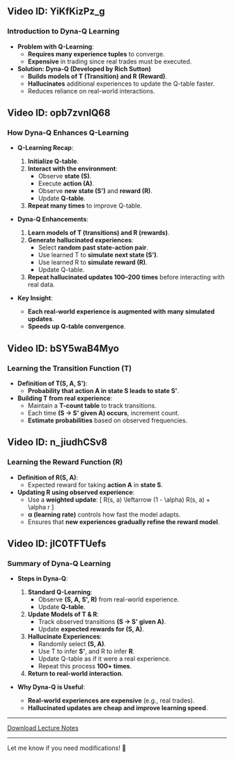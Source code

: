 ## Video ID: YiKfKizPz_g
### Introduction to Dyna-Q Learning
- **Problem with Q-Learning**:
  - **Requires many experience tuples** to converge.
  - **Expensive** in trading since real trades must be executed.
- **Solution: Dyna-Q (Developed by Rich Sutton)**
  - **Builds models of T (Transition) and R (Reward)**.
  - **Hallucinates** additional experiences to update the Q-table faster.
  - Reduces reliance on real-world interactions.

## Video ID: opb7zvnlQ68
### How Dyna-Q Enhances Q-Learning
- **Q-Learning Recap**:
  1. **Initialize Q-table**.
  2. **Interact with the environment**:
     - Observe **state (S)**.
     - Execute **action (A)**.
     - Observe **new state (S')** and **reward (R)**.
     - Update **Q-table**.
  3. **Repeat many times** to improve Q-table.

- **Dyna-Q Enhancements**:
  1. **Learn models of T (transitions) and R (rewards)**.
  2. **Generate hallucinated experiences**:
     - Select **random past state-action pair**.
     - Use learned T to **simulate next state (S')**.
     - Use learned R to **simulate reward (R)**.
     - Update Q-table.
  3. **Repeat hallucinated updates 100–200 times** before interacting with real data.

- **Key Insight**:
  - **Each real-world experience is augmented with many simulated updates**.
  - **Speeds up Q-table convergence**.

## Video ID: bSY5waB4Myo
### Learning the Transition Function (T)
- **Definition of T(S, A, S')**:
  - **Probability that action A in state S leads to state S'**.
- **Building T from real experience**:
  - Maintain a **T-count table** to track transitions.
  - Each time **(S → S' given A) occurs**, increment count.
  - **Estimate probabilities** based on observed frequencies.

## Video ID: n_jiudhCSv8
### Learning the Reward Function (R)
- **Definition of R(S, A)**:
  - Expected reward for taking **action A** in **state S**.
- **Updating R using observed experience**:
  - Use a **weighted update**:
    \[
    R(s, a) \leftarrow (1 - \alpha) R(s, a) + \alpha r
    \]
  - **α (learning rate)** controls how fast the model adapts.
  - Ensures that **new experiences gradually refine the reward model**.

## Video ID: jlC0TFTUefs
### Summary of Dyna-Q Learning
- **Steps in Dyna-Q**:
  1. **Standard Q-Learning**:
     - Observe **(S, A, S', R)** from real-world experience.
     - Update **Q-table**.
  2. **Update Models of T & R**:
     - Track observed transitions **(S → S' given A)**.
     - Update **expected rewards for (S, A)**.
  3. **Hallucinate Experiences**:
     - Randomly select **(S, A)**.
     - Use T to infer **S'**, and R to infer **R**.
     - Update Q-table as if it were a real experience.
     - Repeat this process **100+ times**.
  4. **Return to real-world interaction**.

- **Why Dyna-Q is Useful**:
  - **Real-world experiences are expensive** (e.g., real trades).
  - **Hallucinated updates are cheap and improve learning speed**.

---

[Download Lecture Notes](sandbox:/mnt/data/Lecture_Dyna_Q_Learning_Trading.md)

---

Let me know if you need modifications! 🚀
